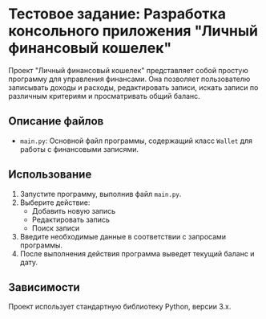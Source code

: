 # Тестовое задание: Разработка консольного приложения "Личный финансовый кошелек"


Проект "Личный финансовый кошелек" представляет собой простую программу для управления финансами. Она позволяет пользователю записывать
доходы и расходы, редактировать записи, искать записи по различным критериям и просматривать общий баланс.

## Описание файлов

- `main.py`: Основной файл программы, содержащий класс `Wallet` для работы с финансовыми записями.

## Использование

1. Запустите программу, выполнив файл `main.py`.
2. Выберите действие:
    - Добавить новую запись
    - Редактировать запись
    - Поиск записи
3. Введите необходимые данные в соответствии с запросами программы.
4. После выполнения действия программа выведет текущий баланс и дату.

## Зависимости

Проект использует стандартную библиотеку Python, версии 3.x.



